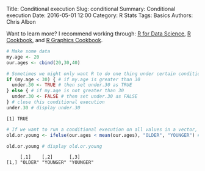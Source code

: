Title: Conditional execution
Slug: conditional
Summary: Conditional execution
Date: 2016-05-01 12:00
Category: R Stats
Tags: Basics
Authors: Chris Albon


Want to learn more? I recommend working through: [R for Data Science](http://amzn.to/2myxnhi), [R Cookbook](http://amzn.to/2lF6hkb), and [R Graphics Cookbook](http://amzn.to/2m0fcPL).

```R
# Make some data
my.age <- 20
our.ages <- cbind(20,30,40)
```


```R
# Sometimes we might only want R to do one thing under certain conditions and another thing under other conditions. Conditional execution let's us do that.
if (my.age < 30) { # if my.age is greater than 30
  under.30 <- TRUE # then set under.30 as TRUE
} else { # if my.age is not greater than 30
  under.30 <- FALSE # then set under.30 as FALSE
} # close this conditional execution
under.30 # display under.30
```




    [1] TRUE




```R
# If we want to run a conditional execution on all values in a vector, we can use the ifelse function
old.or.young <- ifelse(our.ages < mean(our.ages), "OLDER", "YOUNGER") # create an object old.or.young and add to label a value as older if the age of someone in our.age is older than the average (mean) age of the vector and "younger" if they are younger than the average age.
```


```R
old.or.young # display old.or.young
```




         [,1]    [,2]      [,3]     
    [1,] "OLDER" "YOUNGER" "YOUNGER"
